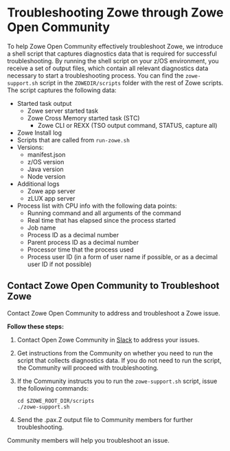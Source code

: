 # Troubleshooting Zowe through Zowe Open Community

To help Zowe Open Community effectively troubleshoot Zowe, we introduce a shell script that captures diagnostics data that is required for successful troubleshooting. By running the shell script on your z/OS environment, you receive a set of output files, which contain all relevant diagnostics data necessary to start a troubleshooting process. You can find the `zowe-support.sh` script in the `ZOWEDIR/scripts` folder with the rest of Zowe scripts. The script captures the following data:

 - Started task output
    - Zowe server started task
    - Zowe Cross Memory started task (STC)
        - Zowe CLI or REXX (TSO output command, STATUS, capture all)
- Zowe Install log
- Scripts that are called from `run-zowe.sh`
 - Versions:
    - manifest.json
    - z/OS version
    - Java version
    - Node version
 - Additional logs
    - Zowe app server 
    - zLUX app server
 - Process list with CPU info with the following data points: 
   - Running command and all arguments of the command
   - Real time that has elapsed since the process started
   - Job name
   - Process ID as a decimal number
   - Parent process ID as a decimal number
   - Processor time that the process used
   - Process user ID (in a form of user name if possible, or as a decimal user ID if not possible)

## Contact Zowe Open Community to Troubleshoot Zowe

Contact Zowe Open Community to address and troubleshoot a Zowe issue.

**Follow these steps:**

1. Contact Open Zowe Community in [Slack](https://app.slack.com/client/T1BAJVCTY/C1BAK03LN) to address your issues.

2. Get instructions from the Community on whether you need to run the  script that collects diagnostics data. If you do not need to run the script, the Community will proceed with troubleshooting.

3. If the Community instructs you to run the `zowe-support.sh` script, issue the following commands:
   ```
   cd $ZOWE_ROOT_DIR/scripts
   ./zowe-support.sh
   ```
4. Send the .pax.Z output file to Community members for further troubleshooting.

Community members will help you troubleshoot an issue.
